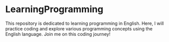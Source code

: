 # LearningProgramming
This repository is dedicated to learning programming in English. Here, I will practice coding and explore various programming concepts using the English language. Join me on this coding journey!
